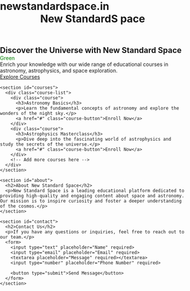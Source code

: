 # newstandardspace.in
<!DOCTYPE html>
<html lang="en">
<head>
  <meta charset="UTF-8">
  <meta name="viewport" content="width=device-width, initial-scale=1.0">
  <title>New Standard Space - Educational Website</title>
  <link rel="stylesheet" href="styles.css">
</head>
<body>
  
  <header>
    <div class="header-content">
      <h1>New StandardS pace</h1>
      <nav>
        <ul>
         </ul>
      </nav>
    </div>
  </header>

  <main>
    <section id="home">
      <div class="hero">
        <h2>Discover the Universe with New Standard Space</h2>
        <p>
        <p style="color:green">Green</p> Enrich your knowledge with our wide range of educational courses in astronomy, astrophysics, and space exploration.</p>
        <a href="#courses" class="cta-button">Explore Courses</a>
      </div>
    </section>

    <section id="courses">
      <div class="course-list">
        <div class="course">
          <h3>Astronomy Basics</h3>
          <p>Learn the fundamental concepts of astronomy and explore the wonders of the night sky.</p>
          <a href="#" class="course-button">Enroll Now</a>
        </div>
        <div class="course">
          <h3>Astrophysics Masterclass</h3>
          <p>Dive deep into the fascinating world of astrophysics and study the secrets of the universe.</p>
          <a href="#" class="course-button">Enroll Now</a>
        </div>
        <!-- Add more courses here -->
      </div>
    </section>

    <section id="about">
      <h2>About New Standard Space</h2>
      <p>New Standard Space is a leading educational platform dedicated to providing high-quality and engaging content about space and astronomy. Our mission is to inspire curiosity and foster a deeper understanding of the cosmos.</p>
    </section>

    <section id="contact">
      <h2>Contact Us</h2>
      <p>If you have any questions or inquiries, feel free to reach out to our team.</p>
      <form>
        <input type="text" placeholder="Name" required>
        <input type="email" placeholder="Email" required>
        <textarea placeholder="Message" required></textarea>
        <input type="number" placeholder="Phone Number" required>
       
        <button type="submit">Send Message</button>
      </form>
    </section>
  </main>

  <script src="script.js"></script>
</body>
<style>
body, h1, h2, h3, p, ul, li {
  margin: 0;
  padding: 0;
}

body {
  font-family: Arial, sans-serif;
  line-height: 1.6;
  color: # Black;
}

header {
  background-color: #orange;
  color: #fff;
  padding: 1rem;
}

header h1 {
  font-size: 2rem;
  margin-bottom: 0.5rem;
}

nav ul {
  list-style: none;
  margin: 0;
  padding: 0;
}

nav li {
  display: inline-block;
  margin-left: 1rem;
}

nav a {
  color: #fff;
  text-decoration: none;
  padding: 0.5rem 1rem;
}

main {
  padding: 2rem;
}

.hero {
  background-color: #f0f0f0;
  padding: 2rem;
  text-align: center;
}

.hero h2 {
  font-size: 2.5rem;
  margin-bottom: 1rem;
}

.hero p {
  font-size: 1.2rem;
  margin-bottom: 1.5rem;
}

.cta-button {
  display: inline-block;
  background-color: #222;
  color: #fff;
  padding: 1rem 2rem;
  text-decoration: none;
  font-size: 1.2rem;
  border-radius: 5px;
}

.cta-button:hover {
  background-color: #444;
}

.course-list {
  display: flex;
  flex-wrap: wrap;
  justify-content: space-between;
}

.course {
  width: 30%;
  background-color: #f0f0f0;
  padding: 1rem;
  margin-bottom: 1rem;
  border-radius: 5px;
}

.course h3 {
  font-size: 1.5rem;
  margin-bottom: 0.5rem;
}

.course p {
  font-size: 1rem;
  margin-bottom: 1rem;
}

.course-button {
  display: inline-block;
  background-color: #222;
  color: #fff;
  padding: 0.5rem 1rem;
  text-decoration: none;
  font-size: 1rem;
  border-radius: 5px;
}

.course-button:hover {
  background-color: #444;
}

footer {
  background-color: #222;
  color: #fff;
  text-align: center;
  padding: 1rem;
}

footer p {
  font-size: 1rem;
}
</style>
<script>
document.querySelectorAll('nav a').forEach(anchor => {
  anchor.addEventListener('click', function (e) {
    e.preventDefault();
    const target = document.querySelector(this.getAttribute('href'));
    target.scrollIntoView({
      behavior: 'smooth',
    });
  });
});

 Form submission event listener
const form = document.querySelector('form');
form.addEventListener('submit', function (e) {
  e.preventDefault();
  const name = form.querySelector('input[type="text"]').value;
  const email = form.querySelector('input[type="email"]').value;
  const message = form.querySelector('textarea').value;
  const mobileNumber = form.querySelector('input[type="Number"]').value;

  // Display summary report after form submission
  const summaryReport = `
    <h3>Form Submission Summary:</h3>
    <p><strong>Name:</strong> ${name}</p>
    <p><strong>Email:</strong> ${email}</p>
    <p><strong>Message:</strong> ${message}</p>
    <p><strong>Mobile Number:</strong> ${mobileNumber}</p>
    <p><strong>Your Dout success sumbit to our team thank you for visiting in our website.:</strong> ${name}</p>
  `;

  const summaryContainer = document.createElement('div');
  summaryContainer.innerHTML = summaryReport;

  const contactSection = document.getElementById('contact');
  contactSection.appendChild(summaryContainer);

  // Optionally, you can reset the form after submission
  form.reset();
});
</script>
